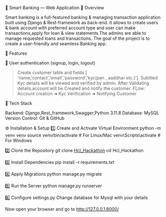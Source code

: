 🏦 Smart Banking — Web Application 📖 Overview

Smart banking is a full-featured banking & managing transaction application built using Django & Rest-framework as back-end. It allows to create users & bank account with preferred account type and user can make transactions,apply for loan & view statements.The admins are able to manage requested loans and transactions. The goal of the project is to create a user-friendly and seamless Banking app.

🚀 Features

🧾 User authentication (signup, login, logout)
  > Create customer table and fields [ 'name,'contact','email','password','kyc(pan , aaddhar etc.)'].
  > Subitted Kyc details will be viewed and verified by admin.
  > After Validating details,account will be Created and notify the customer.
    FLow:
      Account creation ➜ Kyc Verification ➜ Notifying Customer 


🧠 Tech Stack

Backend: Django,Rest_framework,Swagger,Python 3.11.8
Database: MySQL Version Control: Git & GitHub

⚙️ Installation & Setup 
1️⃣ Create and Activate Virtual Environment python -m venv venv source venv/bin/activate # For Linux/Mac venv\Scripts\activate # For Windows

2️⃣ Clone the Repository git clone [Hcl_Hackathon](https://github.com/abinash0927/Hcl_Hackathon.git) cd Hcl_Hackathon

3️⃣ Install Dependencies pip install -r requirements.txt

4️⃣ Apply Migrations python manage.py migrate

5️⃣ Run the Server python manage.py runserver

6️⃣ Configure settings.py Change database for Mysql with your details

Now open your browser and go to http://127.0.0.1:8000/
